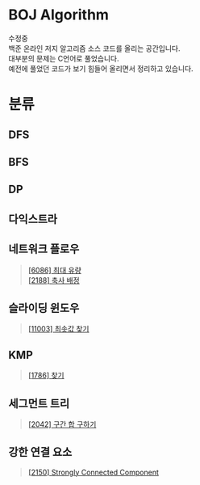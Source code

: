 # BOJ Algorithm
수정중  
 백준 온라인 저지 알고리즘 소스 코드를 올리는 공간입니다.  
 대부분의 문제는 C언어로 풀었습니다.  
 예전에 풀었던 코드가 보기 힘들어 올리면서 정리하고 있습니다.  
# 분류
## DFS

## BFS


## DP

## 다익스트라

## 네트워크 플로우
>[[6086] 최대 유량](https://github.com/rootachieve/BOJ-Algorithm/blob/main/%5B6086%5D%20%EC%B5%9C%EB%8C%80%20%EC%9C%A0%EB%9F%89.c)  
>[[2188] 축사 배정](https://github.com/rootachieve/BOJ-Algorithm/blob/main/%5B2188%5D%20%EC%B6%95%EC%82%AC%20%EB%B0%B0%EC%A0%95.c)  
## 슬라이딩 윈도우
>[[11003] 최솟값 찾기](https://github.com/rootachieve/BOJ-Algorithm/blob/main/%5B11003%5D%20%EC%B5%9C%EC%86%9F%EA%B0%92%20%EC%B0%BE%EA%B8%B0.c)  
## KMP
>[[1786] 찾기](https://github.com/rootachieve/BOJ-Algorithm/blob/main/%5B1786%5D%20%EC%B0%BE%EA%B8%B0.c)  
## 세그먼트 트리
>[[2042] 구간 합 구하기](https://github.com/rootachieve/BOJ-Algorithm/blob/main/%5B2042%5D%20%EA%B5%AC%EA%B0%84%20%ED%95%A9%20%EA%B5%AC%ED%95%98%EA%B8%B0.c)  

## 강한 연결 요소
>[[2150] Strongly Connected Component](https://github.com/rootachieve/BOJ-Algorithm/blob/main/%5B2150%5D%20Strongly%20Connected%20Component.c)
